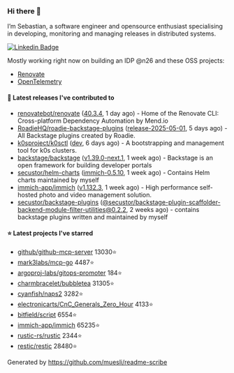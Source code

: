 ### Hi there 👋

I’m Sebastian, a software engineer and opensource enthusiast specialising in developing, monitoring and managing releases in distributed systems.    

[![Linkedin Badge](https://img.shields.io/badge/-LinkedIn-blue?style=flat&logo=Linkedin&logoColor=white&link=https://www.linkedin.com/in/sebastian-poxhofer/)](https://www.linkedin.com/in/sebastian-poxhofer/)

Mostly working right now on building an IDP @n26 and these OSS projects:
- [Renovate](https://github.com/renovatebot/renovate)
- [OpenTelemetry](https://github.com/open-telemetry)



#### 🚀 Latest releases I've contributed to

- [renovatebot/renovate](https://github.com/renovatebot/renovate) ([40.3.4](https://github.com/renovatebot/renovate/releases/tag/40.3.4), 1 day ago) - Home of the Renovate CLI: Cross-platform Dependency Automation by Mend.io
- [RoadieHQ/roadie-backstage-plugins](https://github.com/RoadieHQ/roadie-backstage-plugins) ([release-2025-05-01](https://github.com/RoadieHQ/roadie-backstage-plugins/releases/tag/release-2025-05-01), 5 days ago) - All Backstage plugins created by Roadie.
- [k0sproject/k0sctl](https://github.com/k0sproject/k0sctl) ([dev](https://github.com/k0sproject/k0sctl/releases/tag/dev), 6 days ago) - A bootstrapping and management tool for k0s clusters.
- [backstage/backstage](https://github.com/backstage/backstage) ([v1.39.0-next.1](https://github.com/backstage/backstage/releases/tag/v1.39.0-next.1), 1 week ago) - Backstage is an open framework for building developer portals
- [secustor/helm-charts](https://github.com/secustor/helm-charts) ([immich-0.5.10](https://github.com/secustor/helm-charts/releases/tag/immich-0.5.10), 1 week ago) - Contains Helm charts maintained by myself
- [immich-app/immich](https://github.com/immich-app/immich) ([v1.132.3](https://github.com/immich-app/immich/releases/tag/v1.132.3), 1 week ago) - High performance self-hosted photo and video management solution.
- [secustor/backstage-plugins](https://github.com/secustor/backstage-plugins) ([@secustor/backstage-plugin-scaffolder-backend-module-filter-utilities@0.2.2](https://github.com/secustor/backstage-plugins/releases/tag/%40secustor/backstage-plugin-scaffolder-backend-module-filter-utilities%400.2.2), 2 weeks ago) - contains backstage plugins written and maintained by myself

#### ⭐ Latest projects I've starred

- [github/github-mcp-server](https://github.com/github/github-mcp-server) 13030⭐
- [mark3labs/mcp-go](https://github.com/mark3labs/mcp-go) 4487⭐
- [argoproj-labs/gitops-promoter](https://github.com/argoproj-labs/gitops-promoter) 184⭐
- [charmbracelet/bubbletea](https://github.com/charmbracelet/bubbletea) 31305⭐
- [cyanfish/naps2](https://github.com/cyanfish/naps2) 3282⭐
- [electronicarts/CnC_Generals_Zero_Hour](https://github.com/electronicarts/CnC_Generals_Zero_Hour) 4133⭐
- [bitfield/script](https://github.com/bitfield/script) 6554⭐
- [immich-app/immich](https://github.com/immich-app/immich) 65235⭐
- [rustic-rs/rustic](https://github.com/rustic-rs/rustic) 2344⭐
- [restic/restic](https://github.com/restic/restic) 28480⭐



Generated by https://github.com/muesli/readme-scribe
